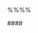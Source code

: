 <include src="text.md#prereqs" optional /><p/>

%%**<include src="../path.md" inline />**%%
<div id="title-and-body">
<markdown>#### <include src="text.md#title" inline /></markdown>

<div id="main">

<include src="text.md#body" />
<include src="text.md#extras" optional />

</div>
</div>